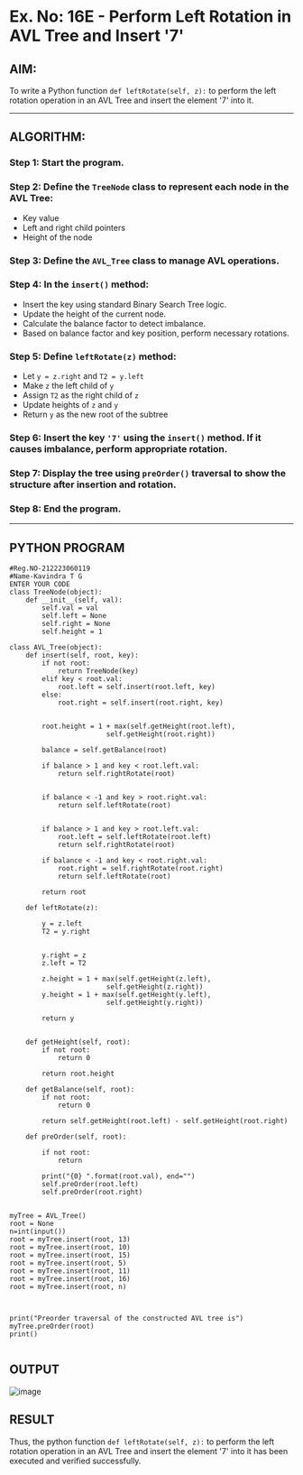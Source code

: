# Ex. No: 16E - Perform Left Rotation in AVL Tree and Insert '7'

## AIM:
To write a Python function `def leftRotate(self, z):` to perform the left rotation operation in an AVL Tree and insert the element '7' into it.

---

## ALGORITHM:

### Step 1: Start the program.

### Step 2: Define the `TreeNode` class to represent each node in the AVL Tree:
- Key value
- Left and right child pointers
- Height of the node

### Step 3: Define the `AVL_Tree` class to manage AVL operations.

### Step 4: In the `insert()` method:
- Insert the key using standard Binary Search Tree logic.
- Update the height of the current node.
- Calculate the balance factor to detect imbalance.
- Based on balance factor and key position, perform necessary rotations.

### Step 5: Define `leftRotate(z)` method:
- Let `y = z.right` and `T2 = y.left`
- Make `z` the left child of `y`
- Assign `T2` as the right child of `z`
- Update heights of `z` and `y`
- Return `y` as the new root of the subtree

### Step 6: Insert the key `'7'` using the `insert()` method. If it causes imbalance, perform appropriate rotation.

### Step 7: Display the tree using `preOrder()` traversal to show the structure after insertion and rotation.

### Step 8: End the program.

---

## PYTHON PROGRAM

```
#Reg.NO-212223060119
#Name-Kavindra T G
ENTER YOUR CODE
class TreeNode(object):
	def __init__(self, val):
		self.val = val
		self.left = None
		self.right = None
		self.height = 1

class AVL_Tree(object):
	def insert(self, root, key):
		if not root:
			return TreeNode(key)
		elif key < root.val:
			root.left = self.insert(root.left, key)
		else:
			root.right = self.insert(root.right, key)

	
		root.height = 1 + max(self.getHeight(root.left),
						self.getHeight(root.right))

		balance = self.getBalance(root)

		if balance > 1 and key < root.left.val:
			return self.rightRotate(root)

	
		if balance < -1 and key > root.right.val:
			return self.leftRotate(root)

		
		if balance > 1 and key > root.left.val:
			root.left = self.leftRotate(root.left)
			return self.rightRotate(root)
   
		if balance < -1 and key < root.right.val:
			root.right = self.rightRotate(root.right)
			return self.leftRotate(root)

		return root

	def leftRotate(z):

		y = z.left
		T2 = y.right

	
		y.right = z
		z.left = T2

		z.height = 1 + max(self.getHeight(z.left),
						self.getHeight(z.right))
		y.height = 1 + max(self.getHeight(y.left),
						self.getHeight(y.right))

		return y

	
	def getHeight(self, root):
		if not root:
			return 0

		return root.height

	def getBalance(self, root):
		if not root:
			return 0

		return self.getHeight(root.left) - self.getHeight(root.right)

	def preOrder(self, root):

		if not root:
			return

		print("{0} ".format(root.val), end="")
		self.preOrder(root.left)
		self.preOrder(root.right)


myTree = AVL_Tree()
root = None
n=int(input())
root = myTree.insert(root, 13)
root = myTree.insert(root, 10)
root = myTree.insert(root, 15)
root = myTree.insert(root, 5)
root = myTree.insert(root, 11)
root = myTree.insert(root, 16)
root = myTree.insert(root, n)
    


print("Preorder traversal of the constructed AVL tree is")
myTree.preOrder(root)
print()


```

## OUTPUT
![image](https://github.com/user-attachments/assets/511a8909-6392-4835-994d-b50ed1e352b9)

## RESULT
Thus, the python function `def leftRotate(self, z):` to perform the left rotation operation in an AVL Tree and insert the element '7' into it has been executed and verified successfully.
